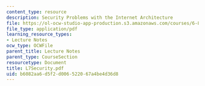 ```yaml
---
content_type: resource
description: Security Problems with the Internet Architecture
file: https://ol-ocw-studio-app-production.s3.amazonaws.com/courses/6-829-computer-networks-fall-2002/b6082aa6d5f2d006522067a4be4d36d8_L7Security.pdf
file_type: application/pdf
learning_resource_types:
- Lecture Notes
ocw_type: OCWFile
parent_title: Lecture Notes
parent_type: CourseSection
resourcetype: Document
title: L7Security.pdf
uid: b6082aa6-d5f2-d006-5220-67a4be4d36d8
---
```


